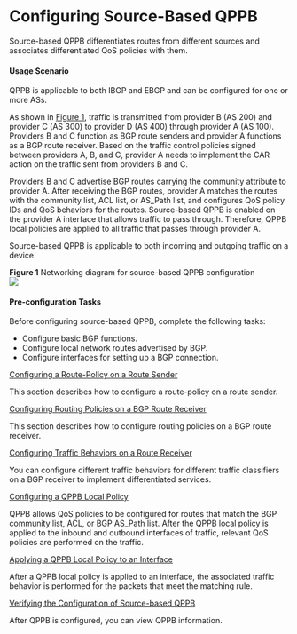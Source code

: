 Configuring Source-Based QPPB
=============================

Source-based QPPB differentiates routes from different sources and associates differentiated QoS policies with them.

#### Usage Scenario

QPPB is applicable to both IBGP and EBGP and can be configured for one or more ASs.

As shown in [Figure 1](#EN-US_TASK_0172371428__fig_dc_ne_qos_cfg_202901), traffic is transmitted from provider B (AS 200) and provider C (AS 300) to provider D (AS 400) through provider A (AS 100). Providers B and C function as BGP route senders and provider A functions as a BGP route receiver. Based on the traffic control policies signed between providers A, B, and C, provider A needs to implement the CAR action on the traffic sent from providers B and C.

Providers B and C advertise BGP routes carrying the community attribute to provider A. After receiving the BGP routes, provider A matches the routes with the community list, ACL list, or AS\_Path list, and configures QoS policy IDs and QoS behaviors for the routes. Source-based QPPB is enabled on the provider A interface that allows traffic to pass through. Therefore, QPPB local policies are applied to all traffic that passes through provider A.

Source-based QPPB is applicable to both incoming and outgoing traffic on a device.

**Figure 1** Networking diagram for source-based QPPB configuration  
![](images/fig_dc_ne_qos_cfg_202901.png)  


#### Pre-configuration Tasks

Before configuring source-based QPPB, complete the following tasks:

* Configure basic BGP functions.
* Configure local network routes advertised by BGP.
* Configure interfaces for setting up a BGP connection.


[Configuring a Route-Policy on a Route Sender](../../../../software/nev8r10_vrpv8r16/user/ne/dc_ne_qos_cfg_2030.html)

This section describes how to configure a route-policy on a route sender.

[Configuring Routing Policies on a BGP Route Receiver](../../../../software/nev8r10_vrpv8r16/user/ne/dc_ne_qos_cfg_2031.html)

This section describes how to configure routing policies on a BGP route receiver.

[Configuring Traffic Behaviors on a Route Receiver](../../../../software/nev8r10_vrpv8r16/user/ne/dc_ne_qos_cfg_2032.html)

You can configure different traffic behaviors for different traffic classifiers on a BGP receiver to implement differentiated services.

[Configuring a QPPB Local Policy](../../../../software/nev8r10_vrpv8r16/user/ne/dc_ne_qos_cfg_2033.html)

QPPB allows QoS policies to be configured for routes that match the BGP community list, ACL, or BGP AS\_Path list. After the QPPB local policy is applied to the inbound and outbound interfaces of traffic, relevant QoS policies are performed on the traffic.

[Applying a QPPB Local Policy to an Interface](../../../../software/nev8r10_vrpv8r16/user/ne/dc_ne_qos_cfg_2034.html)

After a QPPB local policy is applied to an interface, the associated traffic behavior is performed for the packets that meet the matching rule.

[Verifying the Configuration of Source-based QPPB](../../../../software/nev8r10_vrpv8r16/user/ne/dc_ne_qos_cfg_2035.html)

After QPPB is configured, you can view QPPB information.